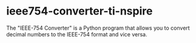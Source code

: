# ieee754-converter-ti-nspire
The "IEEE-754 Converter" is a Python program that allows you to convert decimal numbers to the IEEE-754 format and vice versa.
